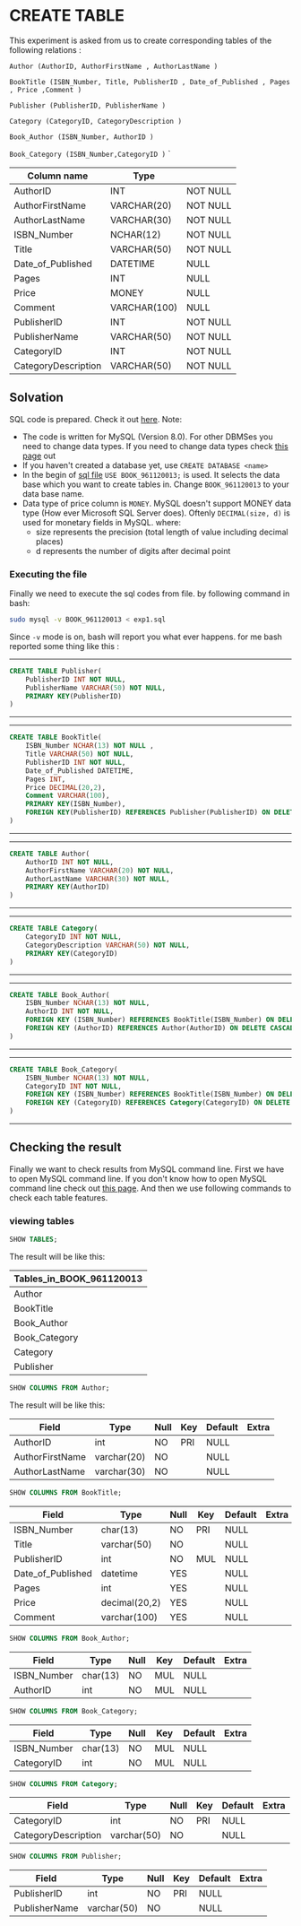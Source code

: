 # CREATE TABLE
This experiment is asked from us to create corresponding tables of the following relations :


`Author (AuthorID, AuthorFirstName , AuthorLastName )`

`BookTitle (ISBN_Number, Title, PublisherID , Date_of_Published , Pages , Price ,Comment )`

`Publisher (PublisherID, PublisherName )`

`Category (CategoryID, CategoryDescription )`

`Book_Author (ISBN_Number, AuthorID )`

`Book_Category (ISBN_Number,CategoryID )`
`

| Column name         | Type         |          |
| ------------------- | ------------ | -------- |
| AuthorID            | INT          | NOT NULL |
| AuthorFirstName     | VARCHAR(20)  | NOT NULL |
| AuthorLastName      | VARCHAR(30)  | NOT NULL |
| ISBN_Number         | NCHAR(12)    | NOT NULL |
| Title               | VARCHAR(50)  | NOT NULL |
| Date_of_Published   | DATETIME     | NULL     |
| Pages               | INT          | NULL     |
| Price               | MONEY        | NULL     |
| Comment             | VARCHAR(100) | NULL     |
| PublisherID         | INT          | NOT NULL |
| PublisherName       | VARCHAR(50)  | NOT NULL |
| CategoryID          | INT          | NOT NULL |
| CategoryDescription | VARCHAR(50)  | NOT NULL |

## Solvation
SQL code is prepared. Check it out [here](exp1.sql). 
Note:
 - The code is written for MySQL (Version 8.0).
For other DBMSes you need to change data types.
If you need to change data types check [this page](https://www.w3schools.com/sql/sql_datatypes.asp) out
 - If you haven't created a database yet, use `CREATE DATABASE <name>`
 - In the begin of [sql file](exp1.sql) 
`USE BOOK_961120013;`
is used. It selects the data base which you want to create tables in.
Change `BOOK_961120013` to your data base name.
 - Data type of price column is `MONEY`. 
MySQL doesn't support MONEY data type (How ever Microsoft SQL Server does).
Oftenly `DECIMAL(size, d)` is used for monetary fields in MySQL. where: 
    - size represents the precision (total length of value including decimal places)
    - d represents the number of digits after decimal point

### Executing the file
Finally we need to execute the sql codes from file. by following command in bash:
```bash
sudo mysql -v BOOK_961120013 < exp1.sql
```
Since `-v` mode is on, bash will report you what ever happens. 
for me bash reported some thing like this :

--------------
```sql
CREATE TABLE Publisher(
	PublisherID INT NOT NULL, 
	PublisherName VARCHAR(50) NOT NULL,
	PRIMARY KEY(PublisherID)
)
```
--------------

--------------
```sql
CREATE TABLE BookTitle(
	ISBN_Number NCHAR(13) NOT NULL ,
	Title VARCHAR(50) NOT NULL,
	PublisherID INT NOT NULL,
	Date_of_Published DATETIME,
	Pages INT,
	Price DECIMAL(20,2), 
	Comment VARCHAR(100),
	PRIMARY KEY(ISBN_Number),
	FOREIGN KEY(PublisherID) REFERENCES Publisher(PublisherID) ON DELETE CASCADE
)
```
--------------

--------------
```sql
CREATE TABLE Author(
	AuthorID INT NOT NULL,
	AuthorFirstName VARCHAR(20) NOT NULL, 
	AuthorLastName VARCHAR(30) NOT NULL,
	PRIMARY KEY(AuthorID)
)
```
--------------

--------------
```sql
CREATE TABLE Category(
	CategoryID INT NOT NULL,
	CategoryDescription VARCHAR(50) NOT NULL,
	PRIMARY KEY(CategoryID)
)
```
--------------

--------------
```sql
CREATE TABLE Book_Author(
	ISBN_Number NCHAR(13) NOT NULL,
	AuthorID INT NOT NULL,
	FOREIGN KEY (ISBN_Number) REFERENCES BookTitle(ISBN_Number) ON DELETE CASCADE,
	FOREIGN KEY (AuthorID) REFERENCES Author(AuthorID) ON DELETE CASCADE
)
```
--------------

--------------
```sql
CREATE TABLE Book_Category(
	ISBN_Number NCHAR(13) NOT NULL,
	CategoryID INT NOT NULL,
	FOREIGN KEY (ISBN_Number) REFERENCES BookTitle(ISBN_Number) ON DELETE CASCADE,
	FOREIGN KEY (CategoryID) REFERENCES Category(CategoryID) ON DELETE CASCADE
)
```
--------------

## Checking the result
Finally we want to check results from MySQL command line.
First we have to open MySQL command line.
If you don't know how to open MySQL command line check out
 [this page](https://dev.mysql.com/doc/refman/8.0/en/mysql.html).
And then we use following commands to check each table features. 

### viewing tables
```sql
SHOW TABLES;
```
The result will be like this:

| Tables_in_BOOK_961120013 |
| ------------------------ |
| Author                   |
| BookTitle                |
| Book_Author              |
| Book_Category            |
| Category                 |
| Publisher                |

```sql
SHOW COLUMNS FROM Author;
```
The result will be like this:

| Field           | Type        | Null | Key | Default | Extra |
| ----------------|-------------|------|-----|---------|-------|
| AuthorID        | int         | NO   | PRI | NULL    |       |
| AuthorFirstName | varchar(20) | NO   |     | NULL    |       |
| AuthorLastName  | varchar(30) | NO   |     | NULL    |       |


```sql
SHOW COLUMNS FROM BookTitle;
```
| Field             | Type          | Null | Key | Default | Extra |
|-------------------|---------------|------|-----|---------|-------|
| ISBN_Number       | char(13)      | NO   | PRI | NULL    |       |
| Title             | varchar(50)   | NO   |     | NULL    |       |
| PublisherID       | int           | NO   | MUL | NULL    |       |
| Date_of_Published | datetime      | YES  |     | NULL    |       |
| Pages             | int           | YES  |     | NULL    |       |
| Price             | decimal(20,2) | YES  |     | NULL    |       |
| Comment           | varchar(100)  | YES  |     | NULL    |       |

```sql
SHOW COLUMNS FROM Book_Author;
```

| Field       | Type     | Null | Key | Default | Extra |
|-------------|----------|------|-----|---------|-------|
| ISBN_Number | char(13) | NO   | MUL | NULL    |       |
| AuthorID    | int      | NO   | MUL | NULL    |       |


```sql
SHOW COLUMNS FROM Book_Category;
```

| Field       | Type     | Null | Key | Default | Extra |
|-------------|----------|------|-----|---------|-------|
| ISBN_Number | char(13) | NO   | MUL | NULL    |       |
| CategoryID  | int      | NO   | MUL | NULL    |       |


```sql
SHOW COLUMNS FROM Category;
```
| Field               | Type        | Null | Key | Default | Extra |
|---------------------|-------------|------|-----|---------|-------|
| CategoryID          | int         | NO   | PRI | NULL    |       |
| CategoryDescription | varchar(50) | NO   |     | NULL    |       |

```sql
SHOW COLUMNS FROM Publisher;
```
| Field         | Type        | Null | Key | Default | Extra |
|---------------|-------------|------|-----|---------|-------|
| PublisherID   | int         | NO   | PRI | NULL    |       |
| PublisherName | varchar(50) | NO   |     | NULL    |       |
